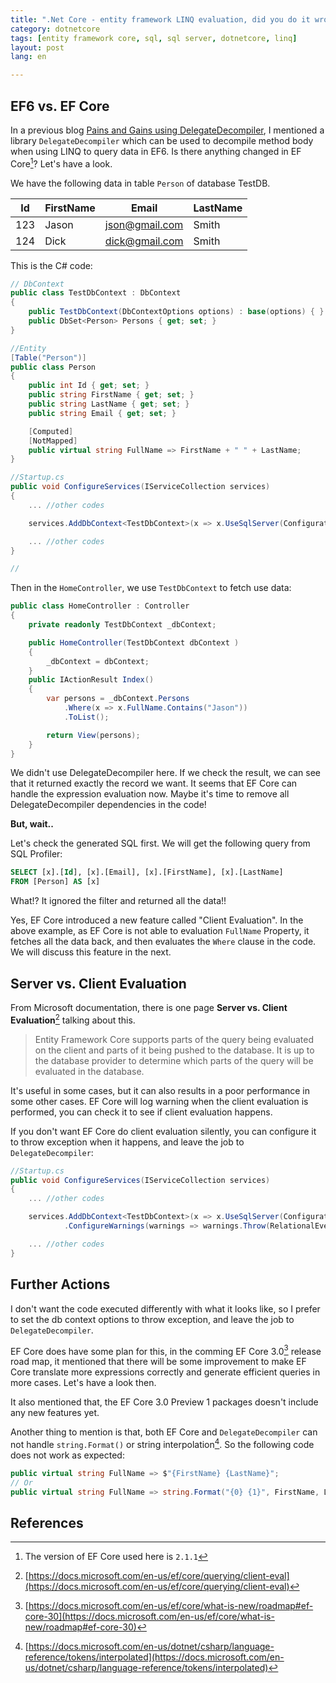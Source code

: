 ```yaml
---
title: ".Net Core - entity framework LINQ evaluation, did you do it wrong?"  
category: dotnetcore  
tags: [entity framework core, sql, sql server, dotnetcore, linq]  
layout: post  
lang: en  

---
```


## EF6 vs. EF Core

In a previous blog [Pains and Gains using DelegateDecompiler](/dotnet/2017/03/03/pains-and-gains-with-DelegateDecompiler), I mentioned a library `DelegateDecompiler` which can be used to decompile method body when using LINQ to query data in EF6. Is there anything changed in EF Core[^1]?  Let's have a look.

We have the following data in table `Person` of database TestDB.


| Id  | FirstName | Email          | LastName   | 
|-----|-----------|----------------|------------| 
| 123 | Jason     | json@gmail.com | Smith      | 
| 124 | Dick      | dick@gmail.com | Smith      | 

This is the C# code:

```csharp
// DbContext
public class TestDbContext : DbContext
{
    public TestDbContext(DbContextOptions options) : base(options) { }
    public DbSet<Person> Persons { get; set; }
}

//Entity
[Table("Person")]
public class Person
{
    public int Id { get; set; }
    public string FirstName { get; set; }
    public string LastName { get; set; }
    public string Email { get; set; }

    [Computed]
    [NotMapped]
    public virtual string FullName => FirstName + " " + LastName;
}

//Startup.cs
public void ConfigureServices(IServiceCollection services)
{
    ... //other codes

    services.AddDbContext<TestDbContext>(x => x.UseSqlServer(Configuration.GetConnectionString("TestDb")) );

    ... //other codes
}

//
```

Then in the `HomeController`, we use `TestDbContext` to fetch use data: 

```csharp
public class HomeController : Controller
{
    private readonly TestDbContext _dbContext;

    public HomeController(TestDbContext dbContext )
    {
        _dbContext = dbContext;
    }
    public IActionResult Index()
    {
        var persons = _dbContext.Persons
            .Where(x => x.FullName.Contains("Jason"))
            .ToList();

        return View(persons);
    }
}
```
We didn't use DelegateDecompiler here. If we check the result, we can see that it returned exactly the record we want. It seems that EF Core can handle the expression evaluation now. Maybe it's time to remove all DelegateDecompiler dependencies in the code!

**But, wait..** 

Let's check the generated SQL first. We will get the following query from SQL Profiler:

```sql
SELECT [x].[Id], [x].[Email], [x].[FirstName], [x].[LastName]
FROM [Person] AS [x]
```

What!? It ignored the filter and returned all the data!! 

Yes, EF Core introduced a new feature called "Client Evaluation". In the above example, as EF Core is not able to evaluation `FullName` Property, it fetches all the data back, and then evaluates the `Where` clause in the code. We will discuss this feature in the next.

## Server vs. Client Evaluation

From Microsoft documentation, there is one page **Server vs. Client Evaluation**[^2] talking about this.

> Entity Framework Core supports parts of the query being evaluated on the client and parts of it being pushed to the database. It is up to the database provider to determine which parts of the query will be evaluated in the database.

It's useful in some cases, but it can also results in a poor performance in some other cases. EF Core will log warning when the client evaluation is performed, you can check it to see if client evaluation happens.

If you don't want EF Core do client evaluation silently, you can configure it to throw exception when it happens, and leave the job to `DelegateDecompiler`:

```csharp
//Startup.cs
public void ConfigureServices(IServiceCollection services)
{
    ... //other codes

    services.AddDbContext<TestDbContext>(x => x.UseSqlServer(Configuration.GetConnectionString("TestDb"))
            .ConfigureWarnings(warnings => warnings.Throw(RelationalEventId.QueryClientEvaluationWarning)));

    ... //other codes
}
```

## Further Actions

I don't want the code executed differently with what it looks like, so I prefer to set the db context options to throw exception, and leave the job to `DelegateDecompiler`.

EF Core does have some plan for this, in the comming EF Core 3.0[^3] release road map, it mentioned that there will be some improvement to make EF Core translate more expressions correctly and generate efficient queries in more cases. Let's have a look then. 

It also mentioned that, the  EF Core 3.0 Preview 1 packages doesn't include any new features yet.


Another thing to mention is that, both EF Core and `DelegateDecompiler` can not handle `string.Format()` or string interpolation[^4]. So the following code does not work as expected:

```csharp
public virtual string FullName => $"{FirstName} {LastName}";
// Or
public virtual string FullName => string.Format("{0} {1}", FirstName, LastName);
```


## References

[^1]: The version of EF Core used here is `2.1.1`

[^2]: [https://docs.microsoft.com/en-us/ef/core/querying/client-eval](https://docs.microsoft.com/en-us/ef/core/querying/client-eval)

[^3]: [https://docs.microsoft.com/en-us/ef/core/what-is-new/roadmap#ef-core-30](https://docs.microsoft.com/en-us/ef/core/what-is-new/roadmap#ef-core-30)

[^4]: [https://docs.microsoft.com/en-us/dotnet/csharp/language-reference/tokens/interpolated](https://docs.microsoft.com/en-us/dotnet/csharp/language-reference/tokens/interpolated)

